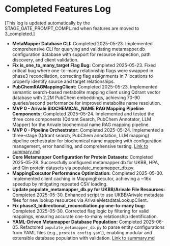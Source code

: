 # Completed Features Log

[This log is updated automatically by the STAGE_GATE_PROMPT_COMPL.md when features are moved to 3_completed.]

- **MetaMapper Database CLI:** Completed 2025-05-23. Implemented comprehensive CLI for querying and validating metamapper.db configuration database with support for resource inspection, path discovery, and client validation.
- **Fix is_one_to_many_target Flag Bug:** Completed 2025-05-23. Fixed critical bug where one-to-many relationship flags were swapped in phase3 reconciliation, correcting flag assignments in 7 locations to properly identify source and target relationships.
- **PubChemRAGMappingClient:** Completed 2025-05-23. Implemented semantic search-based metabolite mapping client using Qdrant vector database with 2.2M PubChem embeddings, achieving 70-90 queries/second performance for improved metabolite name resolution.
- **MVP 0 - Arivale BIOCHEMICAL_NAME RAG Mapping Pipeline Components:** Completed 2025-05-24. Implemented and tested the three core components (Qdrant Search, PubChem Annotator, LLM Mapper) for the Arivale biochemical name RAG mapping pipeline.
- **MVP 0 - Pipeline Orchestrator:** Completed 2025-05-24. Implemented a three-stage (Qdrant search, PubChem annotation, LLM mapping) pipeline orchestrator for biochemical name mapping with configuration management, error handling, and comprehensive testing. [Link to summary.md](../3_completed/mvp0_pipeline_orchestrator/summary.md)
- **Core Metamapper Configuration for Protein Datasets:** Completed 2025-05-28. Successfully configured metamapper.db for UKBB, HPA, and Qin protein datasets via populate_metamapper_db.py.
- **MappingExecutor Performance Optimization:** Completed 2025-05-30. Implemented client caching in MappingExecutor, achieving a ~16x speedup by mitigating repeated CSV loading.
- **Update populate_metamapper_db.py for UKBB/Arivale File Resources:** Completed 2025-05-30. Enhanced script to use UKBB/Arivale metadata files for new lookup resources via ArivaleMetadataLookupClient.
- **Fix phase3_bidirectional_reconciliation.py one-to-many bug:** Completed 2025-05-30. Corrected flag logic by filtering for valid mappings, ensuring accurate one-to-many relationship identification.
- **YAML-Driven Metamapper Database Population:** Completed 2025-06-05. Refactored `populate_metamapper_db.py` to parse entity configurations from YAML files (e.g., `protein_config.yaml`), enabling modular and extensible database population with validation. [Link to summary.md](../3_completed/yaml_driven_metamapper_population/summary.md)
